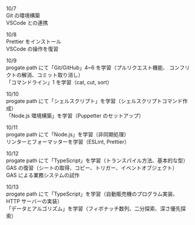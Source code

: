10/7<br>
Git の環境構築<br>
VSCode との連携<br>

10/8<br>
Prettier をインストール<br>
VSCode の操作を復習<br>

10/9<br>
progate path にて「Git/GitHub」4~6 を学習（プルリクエスト機能、 コンフリクトの解消、コミット取り消し）<br>
「コマンドライン」1 を学習（cat, cut, sort）<br>

10/10<br>
progate path にて「シェルスクリプト」を学習（シェルスクリプトコマンド作成）<br>
「Node.js 環境構築」を学習（Puppetter のセットアップ）<br>

10/11<br>
progate path にて「Node.js」を学習（非同期処理）<br>
リンターとフォーマッターを学習（ESLint, Prettier）<br>

10/12<br>
progate path にて「TypeScript」を学習（トランスパイル方法、基本的な型）<br>
GAS の復習（シートの取得、コピー、トリガー、イベントオブジェクト）<br>
GAS による業務システムの試作<br>

10/13<br>
progate path にて「TypeScript」を学習（自動販売機のプログラム実装、HTTP サーバーの実装）<br>
「データとアルゴリズム」を学習（フィボナッチ数列、二分探索、深さ優先探索）<br>
